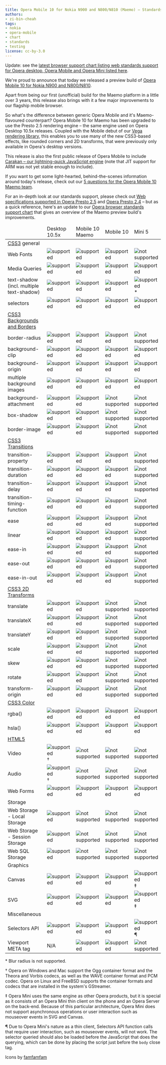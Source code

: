 ```yaml
---
title: Opera Mobile 10 for Nokia N900 and N800/N810 (Maemo) — Standards Support
authors:
- zi-bin-cheah
tags:
- nokia
- opera-mobile
- chart
- standards
- testing
license: cc-by-3.0
---
```


<p class="note">Update: see the <a href="http://www.opera.com/docs/specs/productspecs/">latest browser support chart listing web standards support for Opera desktop, Opera Mobile and Opera Mini listed here</a>.</p>

<p>We&#39;re proud to announce that today we released a preview build of <a href="http://labs.opera.com/news/2010/05/11/">Opera Mobile 10 for Nokia N900 and N800/N810</a>.</p>

<p>Apart from being our first (unofficial) build for the Maemo platform in a little over 3 years, this release also brings with it a few major improvements to our flagship mobile browser.</p>
<p>So what&#39;s the difference between generic Opera Mobile and it&#39;s Maemo-flavoured counterpart? Opera Mobile 10 for Maemo has been upgraded to use the Presto 2.5 rendering engine – the same engine used on Opera Desktop 10.5x releases. Coupled with the Mobile debut of our <a href="http://my.opera.com/core/blog/2009/02/04/vega">Vega rendering library</a>, this enables you to use many of the new CSS3-based effects, like rounded corners and 2D transforms, that were previously only available in Opera&#39;s desktop versions.</p>
<p>This release is also the first public release of Opera Mobile to include <a href="http://my.opera.com/core/blog/2009/12/22/carakan-revisited">Carakan – our lightning-quick JavaScript engine</a> (note that JIT support for ARM was not yet stable enough to include).</p>
<p>If you want to get some light-hearted, behind-the-scenes information around today&#39;s release, check out our <a href="http://my.opera.com/ODIN/blog/2010/05/11/5-questions-for-the-opera-mobile-10-maemo-team">5 questions for the Opera Mobile 10 Maemo team</a>.</p>
<p>For an in-depth look at our standards support, please check out <a href="http://www.opera.com/docs/specs/presto25/">Web specifications supported in Opera Presto 2.5</a> and <a href="http://www.opera.com/docs/specs/presto24/">Opera Presto 2.4</a> – but as a quick reference, here&#39;s an update to our <a href="http://my.opera.com/ODIN/blog/2010/03/16/opera-standards-chart">Opera browser standards support chart</a> that gives an overview of the Maemo preview build&#39;s improvements.</p>

<div block="table">
<table>
<col span="2"/>
<col span="1"/>
<thead>
<tr border="10px">
<td></td>
<td>Desktop 10.5x</td>
<td>Mobile 10 Maemo</td>
<td>Mobile 10</td>
<td>Mini 5</td>
</tr>
</thead>
<tbody>
<tr>
<td><a href="http://www.opera.com/docs/specs/presto25/#css">CSS3</a> general</td>
<td></td>
<td></td>
<td></td>
<td></td>
</tr>
<tr>
<td>Web Fonts</td>
<td><img src="{{ page.id }}/accept.png" alt="supported" /></td>
<td><img src="{{ page.id }}/accept.png" alt="supported" /></td>
<td><img src="{{ page.id }}/accept.png" alt="supported" /></td>
<td><img src="{{ page.id }}/delete.png" alt="not supported" /></td>
</tr>
<tr>
<td>Media Queries</td>
<td><img src="{{ page.id }}/accept.png" alt="supported" /></td>
<td><img src="{{ page.id }}/accept.png" alt="supported" /></td>
<td><img src="{{ page.id }}/accept.png" alt="supported" /></td>
<td><img src="{{ page.id }}/accept.png" alt="supported" /></td>
</tr>
<tr>
<td>text-shadow (incl. multiple text-shadow)</td>
<td><img src="{{ page.id }}/accept.png" alt="supported" /></td>
<td><img src="{{ page.id }}/accept.png" alt="supported" /></td>
<td><img src="{{ page.id }}/accept.png" alt="supported" /></td>
<td><img src="{{ page.id }}/accept.png" alt="supported" />*</td>
</tr>
<tr>
<td>selectors</td>
<td><img src="{{ page.id }}/accept.png" alt="supported" /></td>
<td><img src="{{ page.id }}/accept.png" alt="supported" /></td>
<td><img src="{{ page.id }}/accept.png" alt="supported" /></td>
<td><img src="{{ page.id }}/accept.png" alt="supported" /></td>
</tr>
<tr>
<td><a href="http://www.w3.org/TR/css3-background/">CSS3 Backgrounds and Borders</a></td>
<td></td>
<td></td>
<td></td>
<td></td>
</tr>
<tr>
<td>border-radius</td>
<td><img src="{{ page.id }}/accept.png" alt="supported" /></td>
<td><img src="{{ page.id }}/accept.png" alt="supported" /></td>
<td><img src="{{ page.id }}/delete.png" alt="supported" /></td>
<td><img src="{{ page.id }}/delete.png" alt="not supported" /></td>
</tr>
<tr>
<td>background-clip</td>
<td><img src="{{ page.id }}/accept.png" alt="supported" /></td>
<td><img src="{{ page.id }}/accept.png" alt="supported" /></td>
<td><img src="{{ page.id }}/accept.png" alt="supported" /></td>
<td><img src="{{ page.id }}/accept.png" alt="supported" /></td>
</tr>
<tr>
<td>background-origin</td>
<td><img src="{{ page.id }}/accept.png" alt="supported" /></td>
<td><img src="{{ page.id }}/accept.png" alt="supported" /></td>
<td><img src="{{ page.id }}/accept.png" alt="supported" /></td>
<td><img src="{{ page.id }}/accept.png" alt="supported" /></td>
</tr>
<tr>
<td>multiple background images</td>
<td><img src="{{ page.id }}/accept.png" alt="supported" /></td>
<td><img src="{{ page.id }}/accept.png" alt="supported" /></td>
<td><img src="{{ page.id }}/accept.png" alt="supported" /></td>
<td><img src="{{ page.id }}/accept.png" alt="supported" /></td>
</tr>
<tr>
<td>background-attachment</td>
<td><img src="{{ page.id }}/accept.png" alt="supported" /></td>
<td><img src="{{ page.id }}/accept.png" alt="supported" /></td>
<td><img src="{{ page.id }}/delete.png" alt="not supported" /></td>
<td><img src="{{ page.id }}/delete.png" alt="not supported" /></td>
</tr>
<tr>
<td>box-shadow</td>
<td><img src="{{ page.id }}/accept.png" alt="supported" /></td>
<td><img src="{{ page.id }}/accept.png" alt="supported" /></td>
<td><img src="{{ page.id }}/delete.png" alt="not supported" /></td>
<td><img src="{{ page.id }}/delete.png" alt="not supported" /></td>
</tr>
<tr>
<td>border-image</td>
<td><img src="{{ page.id }}/accept.png" alt="supported" /></td>
<td><img src="{{ page.id }}/accept.png" alt="supported" /></td>
<td><img src="{{ page.id }}/delete.png" alt="not supported" /></td>
<td><img src="{{ page.id }}/delete.png" alt="not supported" /></td>
</tr>
<tr>
<td><a href="http://www.opera.com/docs/specs/presto25/css/transitions/">CSS3 Transitions</a></td>
<td></td>
<td></td>
<td></td>
<td></td>
</tr>
<tr>
<td>transition-property</td>
<td><img src="{{ page.id }}/accept.png" alt="supported" /></td>
<td><img src="{{ page.id }}/accept.png" alt="supported" /></td>
<td><img src="{{ page.id }}/accept.png" alt="supported" /></td>
<td><img src="{{ page.id }}/delete.png" alt="not supported" /></td>
</tr>
<tr>
<td>transition-duration</td>
<td><img src="{{ page.id }}/accept.png" alt="supported" /></td>
<td><img src="{{ page.id }}/accept.png" alt="supported" /></td>
<td><img src="{{ page.id }}/accept.png" alt="supported" /></td>
<td><img src="{{ page.id }}/delete.png" alt="not supported" /></td>
</tr>
<tr>
<td>transition-delay</td>
<td><img src="{{ page.id }}/accept.png" alt="supported" /></td>
<td><img src="{{ page.id }}/accept.png" alt="supported" /></td>
<td><img src="{{ page.id }}/accept.png" alt="supported" /></td>
<td><img src="{{ page.id }}/delete.png" alt="not supported" /></td>
</tr>
<tr>
<td>transition-timing-function</td>
<td><img src="{{ page.id }}/accept.png" alt="supported" /></td>
<td><img src="{{ page.id }}/accept.png" alt="supported" /></td>
<td><img src="{{ page.id }}/accept.png" alt="supported" /></td>
<td><img src="{{ page.id }}/delete.png" alt="not supported" /></td>
</tr>
<tr>
<td>ease</td>
<td><img src="{{ page.id }}/accept.png" alt="supported" /></td>
<td><img src="{{ page.id }}/accept.png" alt="supported" /></td>
<td><img src="{{ page.id }}/accept.png" alt="supported" /></td>
<td><img src="{{ page.id }}/delete.png" alt="not supported" /></td>
</tr>
<tr>
<td>linear</td>
<td><img src="{{ page.id }}/accept.png" alt="supported" /></td>
<td><img src="{{ page.id }}/accept.png" alt="supported" /></td>
<td><img src="{{ page.id }}/accept.png" alt="supported" /></td>
<td><img src="{{ page.id }}/delete.png" alt="not supported" /></td>
</tr>
<tr>
<td>ease-in</td>
<td><img src="{{ page.id }}/accept.png" alt="supported" /></td>
<td><img src="{{ page.id }}/accept.png" alt="supported" /></td>
<td><img src="{{ page.id }}/accept.png" alt="supported" /></td>
<td><img src="{{ page.id }}/delete.png" alt="not supported" /></td>
</tr>
<tr>
<td>ease-out</td>
<td><img src="{{ page.id }}/accept.png" alt="supported" /></td>
<td><img src="{{ page.id }}/accept.png" alt="supported" /></td>
<td><img src="{{ page.id }}/accept.png" alt="supported" /></td>
<td><img src="{{ page.id }}/delete.png" alt="not supported" /></td>
</tr>
<tr>
<td>ease-in-out</td>
<td><img src="{{ page.id }}/accept.png" alt="supported" /></td>
<td><img src="{{ page.id }}/accept.png" alt="supported" /></td>
<td><img src="{{ page.id }}/accept.png" alt="supported" /></td>
<td><img src="{{ page.id }}/delete.png" alt="not supported" /></td>
</tr>
<tr>
<td><a href="http://www.opera.com/docs/specs/presto25/css/transforms/">CSS3 2D Transforms</a></td>
<td></td>
<td></td>
<td></td>
<td></td>
</tr>
<tr>
<td>translate</td>
<td><img src="{{ page.id }}/accept.png" alt="supported" /></td>
<td><img src="{{ page.id }}/accept.png" alt="supported" /></td>
<td><img src="{{ page.id }}/delete.png" alt="not supported" /></td>
<td><img src="{{ page.id }}/delete.png" alt="not supported" /></td>
</tr>
<tr>
<td>translateX</td>
<td><img src="{{ page.id }}/accept.png" alt="supported" /></td>
<td><img src="{{ page.id }}/accept.png" alt="supported" /></td>
<td><img src="{{ page.id }}/delete.png" alt="not supported" /></td>
<td><img src="{{ page.id }}/delete.png" alt="not supported" /></td>
</tr>
<tr>
<td>translateY</td>
<td><img src="{{ page.id }}/accept.png" alt="supported" /></td>
<td><img src="{{ page.id }}/accept.png" alt="supported" /></td>
<td><img src="{{ page.id }}/delete.png" alt="not supported" /></td>
<td><img src="{{ page.id }}/delete.png" alt="not supported" /></td>
</tr>
<tr>
<td>scale</td>
<td><img src="{{ page.id }}/accept.png" alt="supported" /></td>
<td><img src="{{ page.id }}/accept.png" alt="supported" /></td>
<td><img src="{{ page.id }}/delete.png" alt="not supported" /></td>
<td><img src="{{ page.id }}/delete.png" alt="not supported" /></td>
</tr>
<tr>
<td>skew</td>
<td><img src="{{ page.id }}/accept.png" alt="supported" /></td>
<td><img src="{{ page.id }}/accept.png" alt="supported" /></td>
<td><img src="{{ page.id }}/delete.png" alt="not supported" /></td>
<td><img src="{{ page.id }}/delete.png" alt="not supported" /></td>
</tr>
<tr>
<td>rotate</td>
<td><img src="{{ page.id }}/accept.png" alt="supported" /></td>
<td><img src="{{ page.id }}/accept.png" alt="supported" /></td>
<td><img src="{{ page.id }}/delete.png" alt="not supported" /></td>
<td><img src="{{ page.id }}/delete.png" alt="not supported" /></td>
</tr>
<tr>
<td>transform-origin</td>
<td><img src="{{ page.id }}/accept.png" alt="supported" /></td>
<td><img src="{{ page.id }}/accept.png" alt="supported" /></td>
<td><img src="{{ page.id }}/delete.png" alt="not supported" /></td>
<td><img src="{{ page.id }}/delete.png" alt="not supported" /></td>
</tr>
<tr>
<td><a href="http://www.w3.org/TR/css3-color/">CSS3 Color</a></td>
<td></td>
<td></td>
<td></td>
<td></td>
</tr>
<tr>
<td>rgba()</td>
<td><img src="{{ page.id }}/accept.png" alt="supported" /></td>
<td><img src="{{ page.id }}/accept.png" alt="supported" /></td>
<td><img src="{{ page.id }}/accept.png" alt="supported" /></td>
<td><img src="{{ page.id }}/accept.png" alt="supported" /></td>
</tr>
<tr>
<td>hsla()</td>
<td><img src="{{ page.id }}/accept.png" alt="supported" /></td>
<td><img src="{{ page.id }}/accept.png" alt="supported" /></td>
<td><img src="{{ page.id }}/accept.png" alt="supported" /></td>
<td><img src="{{ page.id }}/accept.png" alt="supported" /></td>
</tr>
<tr>
<td><a href="http://www.opera.com/docs/specs/presto25/html5/">HTML5</a></td>
<td></td>
<td></td>
<td></td>
<td></td>
</tr>
<tr>
<td>Video</td>
<td><img src="{{ page.id }}/accept.png" alt="supported" />	†</td>
<td><img src="{{ page.id }}/delete.png" alt="not supported" /></td>
<td><img src="{{ page.id }}/delete.png" alt="not supported" /></td>
<td><img src="{{ page.id }}/delete.png" alt="not supported" /></td>
</tr>
<tr>
<td>Audio</td>
<td><img src="{{ page.id }}/accept.png" alt="supported" />	†</td>
<td><img src="{{ page.id }}/delete.png" alt="not supported" /></td>
<td><img src="{{ page.id }}/delete.png" alt="not supported" /></td>
<td><img src="{{ page.id }}/delete.png" alt="not supported" /></td>
</tr>
<tr>
<td>Web Forms</td>
<td><img src="{{ page.id }}/accept.png" alt="supported" /></td>
<td><img src="{{ page.id }}/accept.png" alt="supported" /></td>
<td><img src="{{ page.id }}/accept.png" alt="supported" /></td>
<td><img src="{{ page.id }}/delete.png" alt="supported" /></td>
</tr>
<tr>
<td>Storage</td>
<td></td>
<td></td>
<td></td>
<td></td>
</tr>
<tr>
<td>Web Storage - Local Storage</td>
<td><img src="{{ page.id }}/accept.png" alt="supported" /></td>
<td><img src="{{ page.id }}/delete.png" alt="not supported" /></td>
<td><img src="{{ page.id }}/delete.png" alt="not supported" /></td>
<td><img src="{{ page.id }}/delete.png" alt="not supported" /></td>
</tr>
<tr>
<td>Web Storage - Session Storage</td>
<td><img src="{{ page.id }}/accept.png" alt="supported" /></td>
<td><img src="{{ page.id }}/delete.png" alt="not supported" /></td>
<td><img src="{{ page.id }}/delete.png" alt="not supported" /></td>
<td><img src="{{ page.id }}/delete.png" alt="not supported" /></td>
</tr>
<tr>
<td>Web SQL Storage</td>
<td><img src="{{ page.id }}/accept.png" alt="supported" /></td>
<td><img src="{{ page.id }}/delete.png" alt="not supported" /></td>
<td><img src="{{ page.id }}/delete.png" alt="not supported" /></td>
<td><img src="{{ page.id }}/delete.png" alt="not supported" /></td>
</tr>
<tr>
<td>Graphics</td>
<td></td>
<td></td>
<td></td>
<td></td>
</tr>

<tr>
<td>Canvas</td>
<td><img src="{{ page.id }}/accept.png" alt="supported" /></td>
<td><img src="{{ page.id }}/accept.png" alt="supported" /></td>
<td><img src="{{ page.id }}/accept.png" alt="supported" /></td>
<td><img src="{{ page.id }}/accept.png" alt="supported" /> ‡</td>
</tr>
<tr>
<td>SVG</td>
<td><img src="{{ page.id }}/accept.png" alt="supported" /></td>
<td><img src="{{ page.id }}/accept.png" alt="supported" /></td>
<td><img src="{{ page.id }}/accept.png" alt="supported" /></td>
<td><img src="{{ page.id }}/accept.png" alt="supported" />	‡</td>
</tr>
<tr>
<td>Miscellaneous</td>
<td></td>
<td></td>
<td></td>
<td></td>
</tr>
<tr>
<td>Selectors API</td>
<td><img src="{{ page.id }}/accept.png" alt="supported" /></td>
<td><img src="{{ page.id }}/accept.png" alt="supported" /></td>
<td><img src="{{ page.id }}/accept.png" alt="supported" /></td>
<td><img src="{{ page.id }}/accept.png" alt="supported" />	¶</td>
</tr>
<tr>
<td>Viewport META tag</td>
<td>N/A</td>
<td><img src="{{ page.id }}/accept.png" alt="supported" /></td>
<td><img src="{{ page.id }}/accept.png" alt="supported" /></td>
<td><img src="{{ page.id }}/delete.png" alt="not supported" /></td>
</tr>
</tbody>
</table>
</div>

<p>* Blur radius is not supported.</p>
<p>† Opera on Windows and Mac support the Ogg container format and the Theora and Vorbis codecs, as well as the WAVE container format and PCM codec. Opera on Linux and FreeBSD supports the container formats and codecs that are installed in the system&#39;s GStreamer.</p>
<p>‡ Opera Mini uses the same engine as other Opera products, but it is special as it consists of an Opera Mini thin client on the phone and an Opera Server on the back-end. Because of this particular architecture, Opera Mini does not support asynchronous operations or user interaction such as mouseover events in SVG and Canvas.</p>
<p>¶ Due to Opera Mini&#39;s nature as a thin client, Selectors API function calls that require user interaction, such as mouseover events, will not work. The selector queried should also be loaded before the JavaScript that does the querying, which can be done by placing the script just before the <code>body</code> close tag.</p>
<p>Icons by <a href="http://www.famfamfam.com">famfamfam</a></p>
